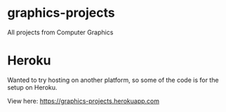 # graphics-projects
All projects from Computer Graphics

# Heroku
Wanted to try hosting on another platform, so some of the code is for the setup on Heroku.

View here: https://graphics-projects.herokuapp.com
